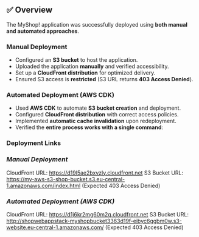 ## ✅ Overview  

The MyShop! application was successfully deployed using **both manual and automated approaches**.  

### **Manual Deployment**  
- Configured an **S3 bucket** to host the application.  
- Uploaded the application **manually** and verified accessibility.  
- Set up a **CloudFront distribution** for optimized delivery.  
- Ensured S3 access is **restricted** (S3 URL returns **403 Access Denied**).  

### **Automated Deployment (AWS CDK)**  
- Used **AWS CDK** to automate **S3 bucket creation** and deployment.  
- Configured **CloudFront distribution** with correct access policies.  
- Implemented **automatic cache invalidation** upon redeployment.  
- Verified the **entire process works with a single command**:  


### **Deployment Links**
### *Manual Deployment*
CloudFront URL: https://d19l5ae2bxvzly.cloudfront.net
S3 Bucket URL: https://my-aws-s3-shop-bucket.s3.eu-central-1.amazonaws.com/index.html (Expected 403 Access Denied)
### *Automated Deployment (AWS CDK)*
CloudFront URL: https://d1j6kr2mg60m2q.cloudfront.net
S3 Bucket URL: http://shopwebappstack-myshopbucket3363d19f-eibyc6ggbm0w.s3-website.eu-central-1.amazonaws.com/ (Expected 403 Access Denied)